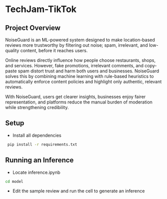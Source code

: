 # TechJam-TikTok

## Project Overview

NoiseGuard is an ML-powered system designed to make location-based reviews more trustworthy by filtering out noise; spam, irrelevant, and low-quality content, before it reaches users.

Online reviews directly influence how people choose restaurants, shops, and services. However, fake promotions, irrelevant comments, and copy-paste spam distort trust and harm both users and businesses. NoiseGuard solves this by combining machine learning with rule-based heuristics to automatically enforce content policies and highlight only authentic, relevant reviews.

With NoiseGuard, users get clearer insights, businesses enjoy fairer representation, and platforms reduce the manual burden of moderation while strengthening credibility.

## Setup
- Install all dependencies
```bash
 pip install -r requirements.txt
```

## Running an Inference
- Locate inference.ipynb  
```bash
cd model
```
- Edit the sample review and run the cell to generate an inference
